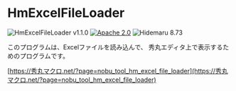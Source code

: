 # HmExcelFileLoader

![HmExcelFileLoader v1.1.0](https://img.shields.io/badge/HmExcelFileLoader-v1.1.0-6479ff.svg)
[![Apache 2.0](https://img.shields.io/badge/license-Apache_2.0-blue.svg?style=flat)](LICENSE)
![Hidemaru 8.73](https://img.shields.io/badge/Hidemaru-v8.73-6479ff.svg)

このプログラムは、Excelファイルを読み込んで、 秀丸エディタ上で表示するためのプログラムです。

[https://秀丸マクロ.net/?page=nobu_tool_hm_excel_file_loader](https://秀丸マクロ.net/?page=nobu_tool_hm_excel_file_loader)
